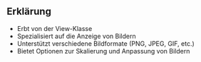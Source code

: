 ## Erklärung <!-- .element: class="fragment semi-fade-out shrink" style="" -->
- Erbt von der View-Klasse <!-- .element: class="fragment fade-in-then-semi-out shrink fade-up" style="" -->
- Spezialisiert auf die Anzeige von Bildern <!-- .element: class="fragment fade-in-then-semi-out shrink fade-up" style="" -->
- Unterstützt verschiedene Bildformate (PNG, JPEG, GIF, etc.) <!-- .element: class="fragment fade-in-then-semi-out shrink fade-up" style="" -->
- Bietet Optionen zur Skalierung und Anpassung von Bildern <!-- .element: class="fragment fade-in-then-semi-out shrink fade-up" style="" -->
